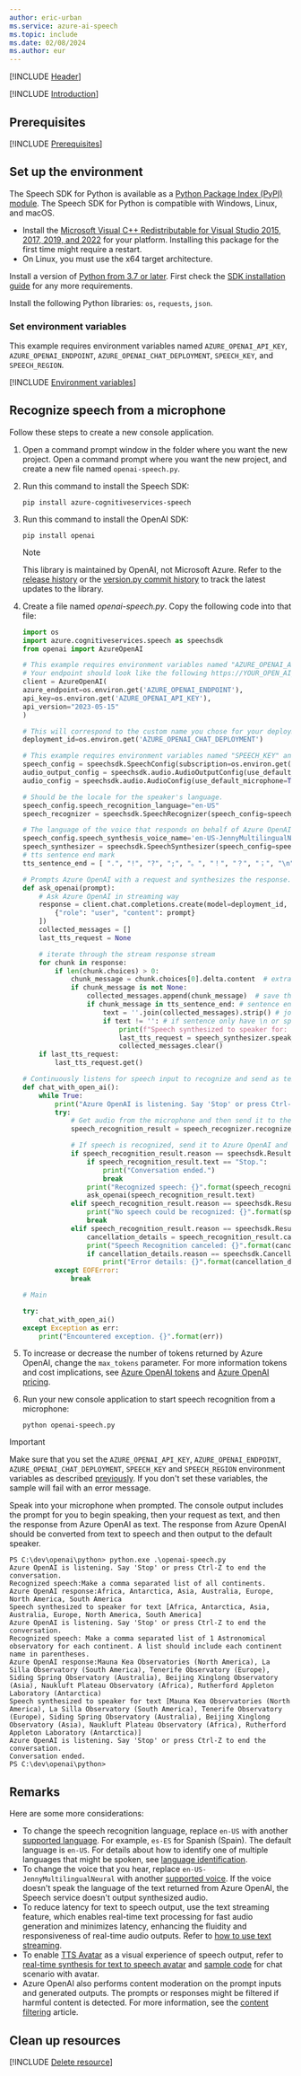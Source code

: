 ```yaml
---
author: eric-urban
ms.service: azure-ai-speech
ms.topic: include
ms.date: 02/08/2024
ms.author: eur
---
```


[!INCLUDE [Header](../../common/python.md)]

[!INCLUDE [Introduction](intro.md)]

## Prerequisites

[!INCLUDE [Prerequisites](../../common/azure-prerequisites-openai.md)]

## Set up the environment

The Speech SDK for Python is available as a [Python Package Index (PyPI) module](https://pypi.org/project/azure-cognitiveservices-speech/). The Speech SDK for Python is compatible with Windows, Linux, and macOS.

- Install the [Microsoft Visual C++ Redistributable for Visual Studio 2015, 2017, 2019, and 2022](/cpp/windows/latest-supported-vc-redist?view=msvc-170&preserve-view=true) for your platform. Installing this package for the first time might require a restart.
- On Linux, you must use the x64 target architecture.

Install a version of [Python from 3.7 or later](https://www.python.org/downloads/). First check the [SDK installation guide](../../../quickstarts/setup-platform.md?pivots=programming-language-python) for any more requirements.

Install the following Python libraries: `os`, `requests`, `json`.

### Set environment variables

This example requires environment variables named `AZURE_OPENAI_API_KEY`, `AZURE_OPENAI_ENDPOINT`, `AZURE_OPENAI_CHAT_DEPLOYMENT`, `SPEECH_KEY`, and `SPEECH_REGION`.

[!INCLUDE [Environment variables](../../common/environment-variables-openai.md)]

## Recognize speech from a microphone

Follow these steps to create a new console application.

1. Open a command prompt window in the folder where you want the new project. Open a command prompt where you want the new project, and create a new file named `openai-speech.py`.

1. Run this command to install the Speech SDK:  

    ```console
    pip install azure-cognitiveservices-speech
    ```

1. Run this command to install the OpenAI SDK:  

    ```console
    pip install openai
    ```

    > [!NOTE]
    > This library is maintained by OpenAI, not Microsoft Azure. Refer to the [release history](https://github.com/openai/openai-python/releases) or the [version.py commit history](https://github.com/openai/openai-python/commits/main/openai/version.py) to track the latest updates to the library.

1. Create a file named *openai-speech.py*. Copy the following code into that file:

    ```Python
    import os
    import azure.cognitiveservices.speech as speechsdk
    from openai import AzureOpenAI

    # This example requires environment variables named "AZURE_OPENAI_API_KEY", "AZURE_OPENAI_ENDPOINT" and "AZURE_OPENAI_CHAT_DEPLOYMENT"
    # Your endpoint should look like the following https://YOUR_OPEN_AI_RESOURCE_NAME.openai.azure.com/
    client = AzureOpenAI(
    azure_endpoint=os.environ.get('AZURE_OPENAI_ENDPOINT'),
    api_key=os.environ.get('AZURE_OPENAI_API_KEY'),
    api_version="2023-05-15"
    )

    # This will correspond to the custom name you chose for your deployment when you deployed a model.
    deployment_id=os.environ.get('AZURE_OPENAI_CHAT_DEPLOYMENT')

    # This example requires environment variables named "SPEECH_KEY" and "SPEECH_REGION"
    speech_config = speechsdk.SpeechConfig(subscription=os.environ.get('SPEECH_KEY'), region=os.environ.get('SPEECH_REGION'))
    audio_output_config = speechsdk.audio.AudioOutputConfig(use_default_speaker=True)
    audio_config = speechsdk.audio.AudioConfig(use_default_microphone=True)

    # Should be the locale for the speaker's language.
    speech_config.speech_recognition_language="en-US"
    speech_recognizer = speechsdk.SpeechRecognizer(speech_config=speech_config, audio_config=audio_config)

    # The language of the voice that responds on behalf of Azure OpenAI.
    speech_config.speech_synthesis_voice_name='en-US-JennyMultilingualNeural'
    speech_synthesizer = speechsdk.SpeechSynthesizer(speech_config=speech_config, audio_config=audio_output_config)
    # tts sentence end mark
    tts_sentence_end = [ ".", "!", "?", ";", "。", "！", "？", "；", "\n" ]

    # Prompts Azure OpenAI with a request and synthesizes the response.
    def ask_openai(prompt):
        # Ask Azure OpenAI in streaming way
        response = client.chat.completions.create(model=deployment_id, max_tokens=200, stream=True, messages=[
            {"role": "user", "content": prompt}
        ])
        collected_messages = []
        last_tts_request = None

        # iterate through the stream response stream
        for chunk in response:
            if len(chunk.choices) > 0:
                chunk_message = chunk.choices[0].delta.content  # extract the message
                if chunk_message is not None:
                    collected_messages.append(chunk_message)  # save the message
                    if chunk_message in tts_sentence_end: # sentence end found
                        text = ''.join(collected_messages).strip() # join the recieved message together to build a sentence
                        if text != '': # if sentence only have \n or space, we could skip
                            print(f"Speech synthesized to speaker for: {text}")
                            last_tts_request = speech_synthesizer.speak_text_async(text)
                            collected_messages.clear()
        if last_tts_request:
            last_tts_request.get()

    # Continuously listens for speech input to recognize and send as text to Azure OpenAI
    def chat_with_open_ai():
        while True:
            print("Azure OpenAI is listening. Say 'Stop' or press Ctrl-Z to end the conversation.")
            try:
                # Get audio from the microphone and then send it to the TTS service.
                speech_recognition_result = speech_recognizer.recognize_once_async().get()

                # If speech is recognized, send it to Azure OpenAI and listen for the response.
                if speech_recognition_result.reason == speechsdk.ResultReason.RecognizedSpeech:
                    if speech_recognition_result.text == "Stop.": 
                        print("Conversation ended.")
                        break
                    print("Recognized speech: {}".format(speech_recognition_result.text))
                    ask_openai(speech_recognition_result.text)
                elif speech_recognition_result.reason == speechsdk.ResultReason.NoMatch:
                    print("No speech could be recognized: {}".format(speech_recognition_result.no_match_details))
                    break
                elif speech_recognition_result.reason == speechsdk.ResultReason.Canceled:
                    cancellation_details = speech_recognition_result.cancellation_details
                    print("Speech Recognition canceled: {}".format(cancellation_details.reason))
                    if cancellation_details.reason == speechsdk.CancellationReason.Error:
                        print("Error details: {}".format(cancellation_details.error_details))
            except EOFError:
                break

    # Main

    try:
        chat_with_open_ai()
    except Exception as err:
        print("Encountered exception. {}".format(err))
    ```

1. To increase or decrease the number of tokens returned by Azure OpenAI, change the `max_tokens` parameter. For more information tokens and cost implications, see [Azure OpenAI tokens](/azure/ai-services/openai/overview#tokens) and [Azure OpenAI pricing](https://azure.microsoft.com/pricing/details/cognitive-services/openai-service/).

1. Run your new console application to start speech recognition from a microphone:

    ```console
    python openai-speech.py
    ```

> [!IMPORTANT]
> Make sure that you set the `AZURE_OPENAI_API_KEY`, `AZURE_OPENAI_ENDPOINT`, `AZURE_OPENAI_CHAT_DEPLOYMENT`, `SPEECH_KEY` and `SPEECH_REGION` environment variables as described [previously](#set-environment-variables). If you don't set these variables, the sample will fail with an error message.

Speak into your microphone when prompted. The console output includes the prompt for you to begin speaking, then your request as text, and then the response from Azure OpenAI as text. The response from Azure OpenAI should be converted from text to speech and then output to the default speaker.

```console
PS C:\dev\openai\python> python.exe .\openai-speech.py
Azure OpenAI is listening. Say 'Stop' or press Ctrl-Z to end the conversation.
Recognized speech:Make a comma separated list of all continents.
Azure OpenAI response:Africa, Antarctica, Asia, Australia, Europe, North America, South America
Speech synthesized to speaker for text [Africa, Antarctica, Asia, Australia, Europe, North America, South America]
Azure OpenAI is listening. Say 'Stop' or press Ctrl-Z to end the conversation.
Recognized speech: Make a comma separated list of 1 Astronomical observatory for each continent. A list should include each continent name in parentheses.
Azure OpenAI response:Mauna Kea Observatories (North America), La Silla Observatory (South America), Tenerife Observatory (Europe), Siding Spring Observatory (Australia), Beijing Xinglong Observatory (Asia), Naukluft Plateau Observatory (Africa), Rutherford Appleton Laboratory (Antarctica)
Speech synthesized to speaker for text [Mauna Kea Observatories (North America), La Silla Observatory (South America), Tenerife Observatory (Europe), Siding Spring Observatory (Australia), Beijing Xinglong Observatory (Asia), Naukluft Plateau Observatory (Africa), Rutherford Appleton Laboratory (Antarctica)]
Azure OpenAI is listening. Say 'Stop' or press Ctrl-Z to end the conversation.
Conversation ended.
PS C:\dev\openai\python> 
```

## Remarks

Here are some more considerations:

- To change the speech recognition language, replace `en-US` with another [supported language](~/articles/ai-services/speech-service/language-support.md). For example, `es-ES` for Spanish (Spain). The default language is `en-US`. For details about how to identify one of multiple languages that might be spoken, see [language identification](~/articles/ai-services/speech-service/language-identification.md).
- To change the voice that you hear, replace `en-US-JennyMultilingualNeural` with another [supported voice](~/articles/ai-services/speech-service/language-support.md#prebuilt-neural-voices). If the voice doesn't speak the language of the text returned from Azure OpenAI, the Speech service doesn't output synthesized audio.
- To reduce latency for text to speech output, use the text streaming feature, which enables real-time text processing for fast audio generation and minimizes latency, enhancing the fluidity and responsiveness of real-time audio outputs. Refer to [how to use text streaming](~/articles/ai-services/speech-service/how-to-lower-speech-synthesis-latency.md#input-text-streaming).
- To enable [TTS Avatar](~/articles/ai-services/speech-service/text-to-speech-avatar/what-is-text-to-speech-avatar.md) as a visual experience of speech output, refer to [real-time synthesis for text to speech avatar](~/articles/ai-services/speech-service/text-to-speech-avatar/real-time-synthesis-avatar.md) and [sample code](https://github.com/Azure-Samples/cognitive-services-speech-sdk/tree/master/samples/js/browser/avatar#chat-sample) for chat scenario with avatar.
- Azure OpenAI also performs content moderation on the prompt inputs and generated outputs. The prompts or responses might be filtered if harmful content is detected. For more information, see the [content filtering](/azure/ai-services/openai/concepts/content-filter) article.

## Clean up resources

[!INCLUDE [Delete resource](../../common/delete-resource.md)]
